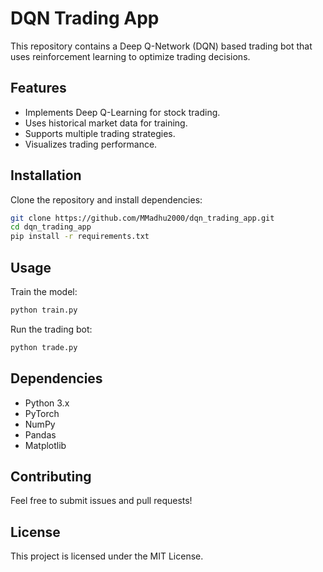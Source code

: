 # DQN Trading App

This repository contains a Deep Q-Network (DQN) based trading bot that uses reinforcement learning to optimize trading decisions.

## Features
- Implements Deep Q-Learning for stock trading.
- Uses historical market data for training.
- Supports multiple trading strategies.
- Visualizes trading performance.

## Installation
Clone the repository and install dependencies:
```bash
git clone https://github.com/MMadhu2000/dqn_trading_app.git
cd dqn_trading_app
pip install -r requirements.txt
```

## Usage
Train the model:
```bash
python train.py
```
Run the trading bot:
```bash
python trade.py
```

## Dependencies
- Python 3.x
- PyTorch
- NumPy
- Pandas
- Matplotlib


## Contributing
Feel free to submit issues and pull requests!

## License
This project is licensed under the MIT License.

